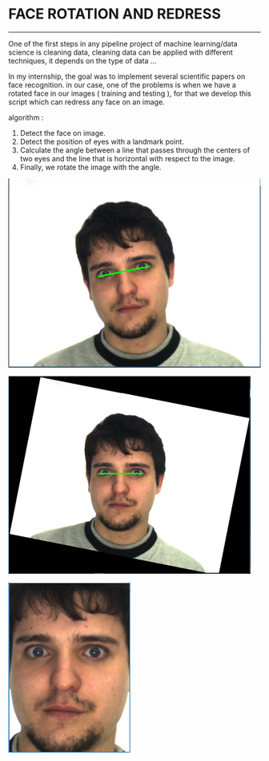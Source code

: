 # FACE ROTATION AND REDRESS 
--- 
One of the first steps in any pipeline project of machine learning/data science is cleaning data, cleaning data can be applied with different techniques, it depends on the type of data ...

In my internship, the goal was to implement several scientific papers on face recognition. in our case, one of the problems is when we have a rotated face in our images ( training and testing ), for that we develop this script which can redress any face on an image.

algorithm :

1. Detect the face on image.
2. Detect the position of eyes with a landmark point.
3. Calculate the angle between a line that passes through the centers of two eyes and the line that is horizontal with respect to the image.
4. Finally, we rotate the image with the angle.

![face_detection eyes_detection ](./images/1.png)

![face_detection rotate_face ](./images/2.png)

![face_detection cropping_the_face ](./images/4.png)